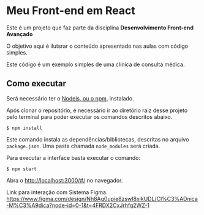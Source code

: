 # Meu Front-end em React

Este é um projeto que faz parte da disciplina **Desenvolvimento Front-end Avançado** 

O objetivo aqui é ilutsrar o conteúdo apresentado nas aulas com código simples.

Este código é um exemplo simples de uma clínica de consulta médica. 

## Como executar

Será necessário ter o [Nodejs, ou o npm,](https://nodejs.org/en/download/) instalado. 

Após clonar o repositório, é necessário ir ao diretório raiz desse projeto pelo terminal para poder executar os comandos descritos abaixo.

```
$ npm install
```

Este comando instala as dependências/bibliotecas, descritas no arquivo `package.json`. Uma pasta chamada `node_modules` será criada.

Para executar a interface basta executar o comando: 

```
$ npm start
```

Abra o [http://localhost:3000/#/](http://localhost:3000/#/) no navegador.

Link para interação com Sistema Figma.
https://www.figma.com/design/Nh8Ag0upie8zswI8xikUDL/Cl%C3%ADnica-M%C3%A9dica?node-id=0-1&t=4FRDX2CxJrhfq2WZ-1
